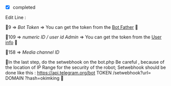 - [x] completed

Edit Line :

📌9 => *Bot Token* => You can get the token from the [Bot Father](https://t.me/botfather) 🤖

📌109 =>  *numeric ID / user id Admin* => You can get the token from the [User info](https://t.me/userinfoBot) 🤖

📌158 =>  *Media channel ID* 

📌In the last step, do the setwebhook on the bot.php
Be careful , because of the location of IP Range for the security of the robot; Setwebhook should be done like this :
https://api.telegram.org/bot TOKEN /setwebhook?url= DOMAIN ?hash=okimking 🔗
